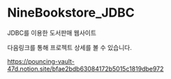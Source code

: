 # NineBookstore_JDBC
JDBC를 이용한 도서판매 웹사이트


다음링크를 통해 프로젝트 상세를 볼 수 있습니다.

https://pouncing-vault-47d.notion.site/bfae2bdb63084172b5015c1819dbe972
